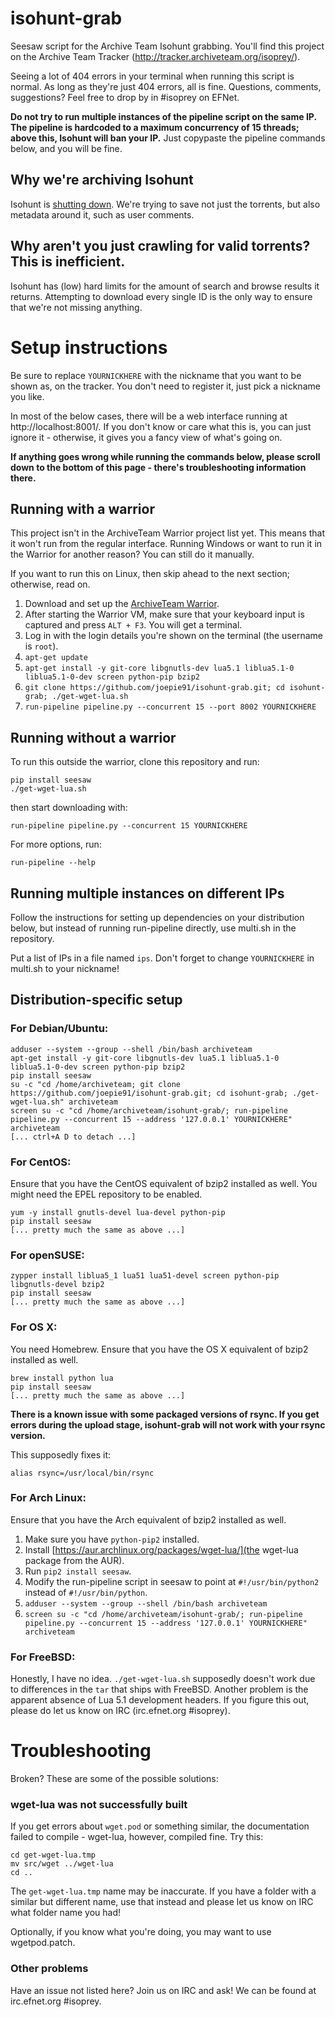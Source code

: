 isohunt-grab
=========================

Seesaw script for the Archive Team Isohunt grabbing.
You'll find this project on the Archive Team Tracker (http://tracker.archiveteam.org/isoprey/).

Seeing a lot of 404 errors in your terminal when running this script is normal. As long as they're just 404 errors, all is fine. Questions, comments, suggestions? Feel free to drop by in #isoprey on EFNet.

**Do __not__ try to run multiple instances of the pipeline script on the same IP. The pipeline is hardcoded to a maximum concurrency of 15 threads; above this, Isohunt will __ban your IP__.** Just copypaste the pipeline commands below, and you will be fine.

Why we're archiving Isohunt
-------------------------

Isohunt is [shutting down](http://torrentfreak.com/isohunt-shuts-down-after-110-million-settlement-with-the-mpaa-131017/). We're trying to save not just the torrents, but also metadata around it, such as user comments.

Why aren't you just crawling for valid torrents? This is inefficient.
-------------------------

Isohunt has (low) hard limits for the amount of search and browse results it returns. Attempting to download every single ID is the only way to ensure that we're not missing anything.

Setup instructions
=========================

Be sure to replace `YOURNICKHERE` with the nickname that you want to be shown as, on the tracker. You don't need to register it, just pick a nickname you like.

In most of the below cases, there will be a web interface running at http://localhost:8001/. If you don't know or care what this is, you can just ignore it - otherwise, it gives you a fancy view of what's going on.

**If anything goes wrong while running the commands below, please scroll down to the bottom of this page - there's troubleshooting information there.**

Running with a warrior
-------------------------

This project isn't in the ArchiveTeam Warrior project list yet. This means that it won't run from the regular interface. Running Windows or want to run it in the Warrior for another reason? You can still do it manually.

If you want to run this on Linux, then skip ahead to the next section; otherwise, read on.

1. Download and set up the [ArchiveTeam Warrior](http://www.archiveteam.org/index.php?title=ArchiveTeam_Warrior).
2. After starting the Warrior VM, make sure that your keyboard input is captured and press `ALT + F3`. You will get a terminal.
3. Log in with the login details you're shown on the terminal (the username is `root`).
4. `apt-get update`
5. `apt-get install -y git-core libgnutls-dev lua5.1 liblua5.1-0 liblua5.1-0-dev screen python-pip bzip2`
6. `git clone https://github.com/joepie91/isohunt-grab.git; cd isohunt-grab; ./get-wget-lua.sh`
7. `run-pipeline pipeline.py --concurrent 15 --port 8002 YOURNICKHERE`

Running without a warrior
-------------------------

To run this outside the warrior, clone this repository and run:

    pip install seesaw
    ./get-wget-lua.sh

then start downloading with:

    run-pipeline pipeline.py --concurrent 15 YOURNICKHERE

For more options, run:

    run-pipeline --help
    
Running multiple instances on different IPs
-------------------------

Follow the instructions for setting up dependencies on your distribution below, but instead of running run-pipeline directly, use multi.sh in the repository. 

Put a list of IPs in a file named `ips`. Don't forget to change `YOURNICKHERE` in multi.sh to your nickname!

Distribution-specific setup
-------------------------

### For Debian/Ubuntu:

    adduser --system --group --shell /bin/bash archiveteam
    apt-get install -y git-core libgnutls-dev lua5.1 liblua5.1-0 liblua5.1-0-dev screen python-pip bzip2
    pip install seesaw
    su -c "cd /home/archiveteam; git clone https://github.com/joepie91/isohunt-grab.git; cd isohunt-grab; ./get-wget-lua.sh" archiveteam
    screen su -c "cd /home/archiveteam/isohunt-grab/; run-pipeline pipeline.py --concurrent 15 --address '127.0.0.1' YOURNICKHERE" archiveteam
    [... ctrl+A D to detach ...]
    
### For CentOS:

Ensure that you have the CentOS equivalent of bzip2 installed as well. You might need the EPEL repository to be enabled.

    yum -y install gnutls-devel lua-devel python-pip
    pip install seesaw
    [... pretty much the same as above ...]

### For openSUSE:

    zypper install liblua5_1 lua51 lua51-devel screen python-pip libgnutls-devel bzip2
    pip install seesaw
    [... pretty much the same as above ...]

### For OS X:

You need Homebrew. Ensure that you have the OS X equivalent of bzip2 installed as well.

    brew install python lua
    pip install seesaw
    [... pretty much the same as above ...]

**There is a known issue with some packaged versions of rsync. If you get errors during the upload stage, isohunt-grab will not work with your rsync version.**

This supposedly fixes it:

    alias rsync=/usr/local/bin/rsync

### For Arch Linux:

Ensure that you have the Arch equivalent of bzip2 installed as well.

1. Make sure you have `python-pip2` installed.
2. Install [https://aur.archlinux.org/packages/wget-lua/](the wget-lua package from the AUR). 
3. Run `pip2 install seesaw`.
4. Modify the run-pipeline script in seesaw to point at `#!/usr/bin/python2` instead of `#!/usr/bin/python`.
5. `adduser --system --group --shell /bin/bash archiveteam`
6. `screen su -c "cd /home/archiveteam/isohunt-grab/; run-pipeline pipeline.py --concurrent 15 --address '127.0.0.1' YOURNICKHERE" archiveteam`

### For FreeBSD:

Honestly, I have no idea. `./get-wget-lua.sh` supposedly doesn't work due to differences in the `tar` that ships with FreeBSD. Another problem is the apparent absence of Lua 5.1 development headers. If you figure this out, please do let us know on IRC (irc.efnet.org #isoprey).

Troubleshooting
=========================

Broken? These are some of the possible solutions:

### wget-lua was not successfully built

If you get errors about `wget.pod` or something similar, the documentation failed to compile - wget-lua, however, compiled fine. Try this:

    cd get-wget-lua.tmp
    mv src/wget ../wget-lua
    cd ..
    
The `get-wget-lua.tmp` name may be inaccurate. If you have a folder with a similar but different name, use that instead and please let us know on IRC what folder name you had!

Optionally, if you know what you're doing, you may want to use wgetpod.patch.
    
### Other problems

Have an issue not listed here? Join us on IRC and ask! We can be found at irc.efnet.org #isoprey.
